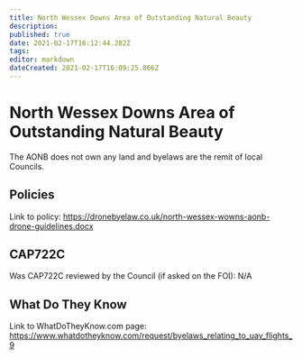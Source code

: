 ```yaml
---
title: North Wessex Downs Area of Outstanding Natural Beauty 
description: 
published: true
date: 2021-02-17T16:12:44.282Z
tags: 
editor: markdown
dateCreated: 2021-02-17T16:09:25.866Z
---
```


# North Wessex Downs Area of Outstanding Natural Beauty 



The AONB does not own any land and byelaws are the remit of local Councils.

## Policies

Link to policy: 
https://dronebyelaw.co.uk/north-wessex-wowns-aonb-drone-guidelines.docx

## CAP722C

Was CAP722C reviewed by the Council (if asked on the FOI): N/A

## What Do They Know

Link to WhatDoTheyKnow.com page: 
https://www.whatdotheyknow.com/request/byelaws_relating_to_uav_flights_9